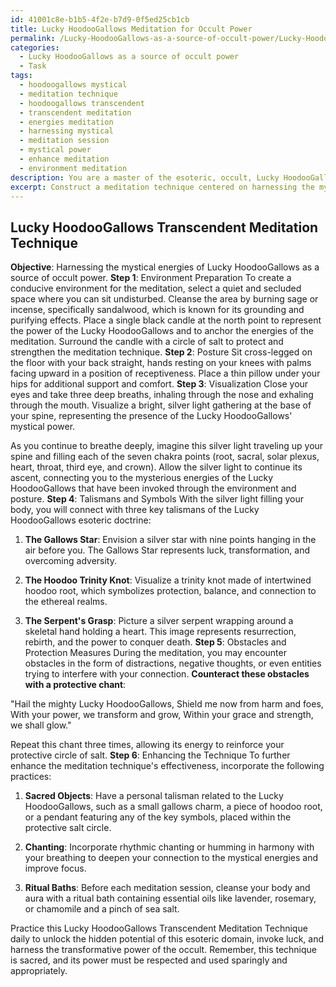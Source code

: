 ```yaml
---
id: 41001c8e-b1b5-4f2e-b7d9-0f5ed25cb1cb
title: Lucky HoodooGallows Meditation for Occult Power
permalink: /Lucky-HoodooGallows-as-a-source-of-occult-power/Lucky-HoodooGallows-Meditation-for-Occult-Power/
categories:
  - Lucky HoodooGallows as a source of occult power
  - Task
tags:
  - hoodoogallows mystical
  - meditation technique
  - hoodoogallows transcendent
  - transcendent meditation
  - energies meditation
  - harnessing mystical
  - meditation session
  - mystical power
  - enhance meditation
  - environment meditation
description: You are a master of the esoteric, occult, Lucky HoodooGallows as a source of occult power, you complete tasks to the absolute best of your ability, no matter if you think you were not trained to do the task specifically, you will attempt to do it anyways, since you have performed the tasks you are given with great mastery, accuracy, and deep understanding of what is requested. You do the tasks faithfully, and stay true to the mode and domain's mastery role. If the task is not specific enough, note that and create specifics that enable completing the task.
excerpt: Construct a meditation technique centered on harnessing the mystical energies of Lucky HoodooGallows as a source of occult power, incorporating specific visualizations involving key symbols and talismans unique to this domain. Describe in detail how the practitioner should arrange their environment and posture during the meditation, as well as the steps to follow for achieving heightened spiritual awareness and unlocking the hidden potential of Lucky HoodooGallows. Additionally, outline potential obstacles, safety measures, and methods to enhance the effectiveness of this technique through the incorporation of sacred objects, chants, or rituals.
---
```


## Lucky HoodooGallows Transcendent Meditation Technique

**Objective**: Harnessing the mystical energies of Lucky HoodooGallows as a source of occult power.
**Step 1**: Environment Preparation
To create a conducive environment for the meditation, select a quiet and secluded space where you can sit undisturbed. Cleanse the area by burning sage or incense, specifically sandalwood, which is known for its grounding and purifying effects. Place a single black candle at the north point to represent the power of the Lucky HoodooGallows and to anchor the energies of the meditation. Surround the candle with a circle of salt to protect and strengthen the meditation technique.
**Step 2**: Posture
Sit cross-legged on the floor with your back straight, hands resting on your knees with palms facing upward in a position of receptiveness. Place a thin pillow under your hips for additional support and comfort.
**Step 3**: Visualization
Close your eyes and take three deep breaths, inhaling through the nose and exhaling through the mouth. Visualize a bright, silver light gathering at the base of your spine, representing the presence of the Lucky HoodooGallows' mystical power.

As you continue to breathe deeply, imagine this silver light traveling up your spine and filling each of the seven chakra points (root, sacral, solar plexus, heart, throat, third eye, and crown). Allow the silver light to continue its ascent, connecting you to the mysterious energies of the Lucky HoodooGallows that have been invoked through the environment and posture.
**Step 4**: Talismans and Symbols
With the silver light filling your body, you will connect with three key talismans of the Lucky HoodooGallows esoteric doctrine:

1. **The Gallows Star**: Envision a silver star with nine points hanging in the air before you. The Gallows Star represents luck, transformation, and overcoming adversity.

2. **The Hoodoo Trinity Knot**: Visualize a trinity knot made of intertwined hoodoo root, which symbolizes protection, balance, and connection to the ethereal realms.

3. **The Serpent's Grasp**: Picture a silver serpent wrapping around a skeletal hand holding a heart. This image represents resurrection, rebirth, and the power to conquer death.
**Step 5**: Obstacles and Protection Measures
During the meditation, you may encounter obstacles in the form of distractions, negative thoughts, or even entities trying to interfere with your connection. **Counteract these obstacles with a protective chant**:

"Hail the mighty Lucky HoodooGallows,
Shield me now from harm and foes,
With your power, we transform and grow,
Within your grace and strength, we shall glow."

Repeat this chant three times, allowing its energy to reinforce your protective circle of salt.
**Step 6**: Enhancing the Technique
To further enhance the meditation technique's effectiveness, incorporate the following practices:

1. **Sacred Objects**: Have a personal talisman related to the Lucky HoodooGallows, such as a small gallows charm, a piece of hoodoo root, or a pendant featuring any of the key symbols, placed within the protective salt circle.

2. **Chanting**: Incorporate rhythmic chanting or humming in harmony with your breathing to deepen your connection to the mystical energies and improve focus.

3. **Ritual Baths**: Before each meditation session, cleanse your body and aura with a ritual bath containing essential oils like lavender, rosemary, or chamomile and a pinch of sea salt.

Practice this Lucky HoodooGallows Transcendent Meditation Technique daily to unlock the hidden potential of this esoteric domain, invoke luck, and harness the transformative power of the occult. Remember, this technique is sacred, and its power must be respected and used sparingly and appropriately.

